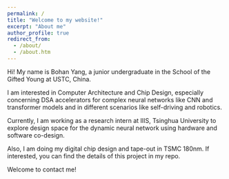 ```yaml
---
permalink: /
title: "Welcome to my website!"
excerpt: "About me"
author_profile: true
redirect_from: 
  - /about/
  - /about.htm
---
```


Hi! My name is Bohan Yang, a junior undergraduate in the School of the Gifted Young at USTC, China. 

I am interested in Computer Architecture and Chip Design, especially concerning DSA accelerators for complex neural networks like CNN and transformer models and in different scenarios like self-driving and robotics.

Currently, I am working as a research intern at IIIS, Tsinghua University to explore design space for the dynamic neural network using hardware and software co-design.

Also, I am doing my digital chip design and tape-out in TSMC 180nm. If interested, you can find the details of this project in my repo.

Welcome to contact me!



 
